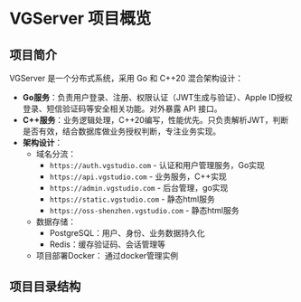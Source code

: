# VGServer 项目概览

## 项目简介

VGServer 是一个分布式系统，采用 Go 和 C++20 混合架构设计：

- **Go服务**：负责用户登录、注册、权限认证（JWT生成与验证）、Apple ID授权登录、短信验证码等安全相关功能。对外暴露 API 接口。
- **C++服务**：业务逻辑处理，C++20编写，性能优先。只负责解析JWT，判断是否有效，结合数据库做业务授权判断，专注业务实现。
- **架构设计**：
  - 域名分流：
    - `https://auth.vgstudio.com` - 认证和用户管理服务，Go实现
    - `https://api.vgstudio.com` - 业务服务，C++实现
    - `https://admin.vgstudio.com` - 后台管理，go实现
    - `https://static.vgstudio.com` - 静态html服务
    - `https://oss-shenzhen.vgstudio.com` - 静态html服务
  - 数据存储：
    - PostgreSQL：用户、身份、业务数据持久化
    - Redis：缓存验证码、会话管理等
  - 项目部署Docker：
    通过docker管理实例
## 项目目录结构
